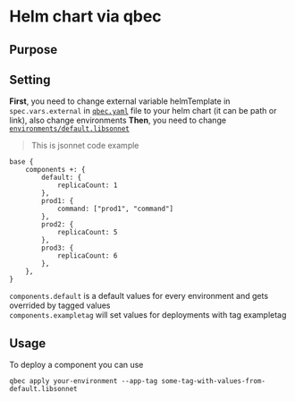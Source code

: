 # Helm chart via qbec
## Purpose

## Setting

**First**, you need to change external variable helmTemplate in `spec.vars.external` in [`qbec.yaml`](qbec.yaml) file to your helm chart (it can be path or link), also change environments
**Then**, you need to change [`environments/default.libsonnet`](environments/default.libsonnet)
>This is jsonnet code example
```jsonnet
base {
    components +: {
        default: {
            replicaCount: 1
        },
        prod1: {
            command: ["prod1", "command"]
        },
        prod2: {
            replicaCount: 5
        },
        prod3: {
            replicaCount: 6
        },
    },
}
```

`components.default` is a default values for every environment and gets overrided by tagged values\
`components.exampletag` will set values for deployments with tag exampletag

## Usage
To deploy a component you can use 
```console
qbec apply your-environment --app-tag some-tag-with-values-from-default.libsonnet
```
